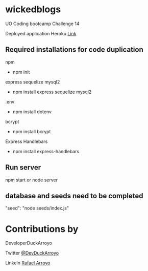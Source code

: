 # wickedblogs

UO Coding bootcamp Challenge 14

Deployed application Heroku
[Link](https://sleepy-caverns-39452.herokuapp.com//)

## Required installations for code duplication

npm

- npm init

express
sequelize
mysql2

- npm install express sequelize mysql2

.env

- npm install dotenv

bcrypt

- npm install bcrypt

Express Handlebars

- npm install express-handlebars

## Run server

npm start or node server

## database and seeds need to be completed

"seed": "node seeds/index.js"

# Contributions by

DeveloperDuckArroyo

Twitter [@DevDuckArroyo](https://twitter.com/DevDuckArroyo)

LinkeIn [Rafael Arroyo](https://www.linkedin.com/in/duckarroyo/)
